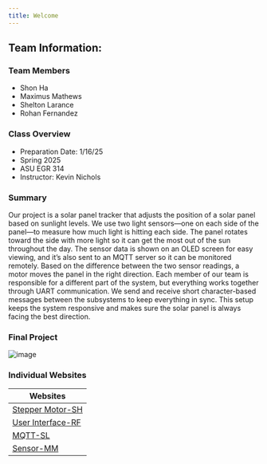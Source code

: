 ```yaml
---
title: Welcome 
---
```


## Team Information:

### Team Members
- Shon Ha
- Maximus Mathews
- Shelton Larance
- Rohan Fernandez

### Class Overview
- Preparation Date: 1/16/25
- Spring 2025
- ASU EGR 314
- Instructor: Kevin Nichols



### Summary
Our project is a solar panel tracker that adjusts the position of a solar panel based on sunlight levels. We use two light sensors—one on each side of the panel—to measure how much light is hitting each side. The panel rotates toward the side with more light so it can get the most out of the sun throughout the day. The sensor data is shown on an OLED screen for easy viewing, and it’s also sent to an MQTT server so it can be monitored remotely. Based on the difference between the two sensor readings, a motor moves the panel in the right direction. Each member of our team is responsible for a different part of the system, but everything works together through UART communication. We send and receive short character-based messages between the subsystems to keep everything in sync. This setup keeps the system responsive and makes sure the solar panel is always facing the best direction.

### Final Project


![image](https://github.com/user-attachments/assets/6635c092-6f1e-4803-8f77-a476e7b43a0e)


### Individual Websites

| Websites |
|----------------|
| [Stepper Motor-SH](https://shonha.github.io/EGR314SSH.github.io/)|
| [User Interface-RF](https://rohan-fernandez.github.io/)|
| [MQTT-SL](https://shelton123-eng.github.io/Shel.github.io/)|
| [Sensor-MM](https://maximusmathews.github.io/mmathe26.github.io/)|




